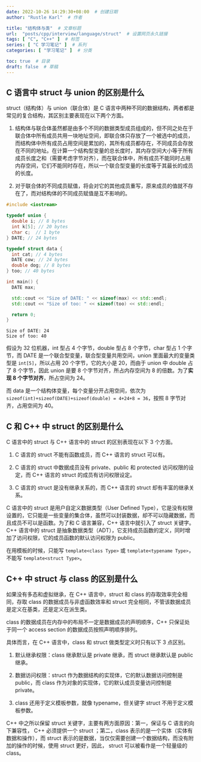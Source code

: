 ```yaml
---
date: 2022-10-26 14:29:30+08:00  # 创建日期
author: "Rustle Karl"  # 作者

title: "结构体与类"  # 文章标题
url:  "posts/cpp/interview/language/struct"  # 设置网页永久链接
tags: [ "C", "C++" ]  # 标签
series: [ "C 学习笔记" ]  # 系列
categories: [ "学习笔记" ]  # 分类

toc: true  # 目录
draft: false  # 草稿
---
```


## C 语言中 struct 与 union 的区别是什么

struct（结构体）与 union（联合体）是 C 语言中两种不同的数据结构，两者都是常见的复合结构，其区别主要表现在以下两个方面。

1. 结构体与联合体虽然都是由多个不同的数据类型成员组成的，但不同之处在于联合体中所有成员共用一块地址空间，即联合体只存放了一个被选中的成员，而结构体中所有成员占用空间是累加的，其所有成员都存在，不同成员会存放在不同的地址。在计算一个结构型变量的总长度时，其内存空间大小等于所有成员长度之和（需要考虑字节对齐），而在联合体中，所有成员不能同时占用内存空间，它们不能同时存在，所以一个联合型变量的长度等于其最长的成员的长度。

2. 对于联合体的不同成员赋值，将会对它的其他成员重写，原来成员的值就不存在了，而对结构体的不同成员赋值是互不影响的。

```c++
#include <iostream>

typedef union {
  double i; // 8 bytes
  int k[5]; // 20 bytes
  char c;  // 1 byte
} DATE; // 24 bytes

typedef struct data {
  int cat; // 4 bytes
  DATE cow; // 24 bytes
  double dog; // 8 bytes
} too; // 40 bytes

int main() {
  DATE max;

  std::cout << "Size of DATE: " << sizeof(max) << std::endl;
  std::cout << "Size of too: " << sizeof(too) << std::endl;

  return 0;
}
```

```
Size of DATE: 24
Size of too: 40
```

假设为 32 位机器，int 型占 4 个字节，double 型占 8 个字节，char 型占 1 个字节，而 DATE 是一个联合型变量，联合型变量共用空间，union 里面最大的变量类型是 `int[5]`，所以占用 20 个字节，它的大小是 20，而由于 union 中 double 占了 8 个字节，因此 union 是要 8 个字节对齐，所占内存空间为 8 的倍数。为了**实现 8 个字节对齐**，所占空间为 24。

而 data 是一个结构体变量，每个变量分开占用空间，依次为 `sizeof(int)+sizeof(DATE)+sizeof(double) = 4+24+8 = 36`，按照 8 字节对齐，占用空间为 40。

## C 和 C++ 中 struct 的区别是什么

C 语言中的 struct 与 C++ 语言中的 struct 的区别表现在以下 3 个方面。

1. C 语言的 struct 不能有函数成员，而 C++ 语言的 struct 可以有。

2. C 语言的 struct 中数据成员没有 private、public 和 protected 访问权限的设定，而 C++ 语言的 struct 的成员有访问权限设定。

3. C 语言的 struct 是没有继承关系的，而 C++ 语言的 struct 却有丰富的继承关系。

C 语言中的 struct 是用户自定义数据类型（User Defined Type），它是没有权限设置的，它只能是一些变量的集合体，虽然可以封装数据，却不可以隐藏数据，而且成员不可以是函数。为了和 C 语言兼容，C++ 语言中就引入了 struct 关键字。C++ 语言中的 struct 是抽象数据类型（ADT），它支持成员函数的定义，同时增加了访问权限，它的成员函数的默认访问权限为 public。

在用模板的时候，只能写 `template<class Type>` 或 `template<typename Type>`，不能写 `template<struct Type>`。

## C++ 中 struct 与 class 的区别是什么

如果没有多态和虚拟继承，在 C++ 语言中，struct 和 class 的存取效率完全相同，存取 class 的数据成员与非虚函数效率和 struct 完全相同，不管该数据成员是定义在基类，还是定义在派生类。

class 的数据成员在内存中的布局不一定是数据成员的声明顺序，C++ 只保证处于同一个 access section 的数据成员按照声明顺序排列。

具体而言，在 C++ 语言中，class 和 struct 做类型定义时只有以下 3 点区别。

1. 默认继承权限：class 继承默认是 private 继承，而 struct 继承默认是 public 继承。

2. 数据访问权限：struct 作为数据结构的实现体，它的默认数据访问控制是 public，而 class 作为对象的实现体，它的默认成员变量访问控制是 private。

3. class 还用于定义模板参数，就像 typename，但关键字 struct 不用于定义模板参数。

C++ 中之所以保留 struct 关键字，主要有两方面原因：第一，保证与 C 语言的向下兼容性， C++ 必须提供一个 struct ；第二，class 表示的是一个实体（实体有数据和操作），而 struct 表示的是数据，当仅仅需要创建一个数据结构，而没有附加的操作的时候，使用 struct 更好，因此， struct 可以被看作是一个轻量级的 class。

```c++

```
